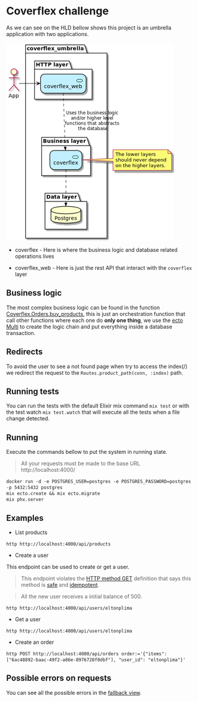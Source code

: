 # Coverflex challenge

As we can see on the HLD bellow shows this project is an umbrella application with two applications.

![](./diagram/layers.png)

* coverflex - Here is where the business logic and database related operations lives
  
* coverflex_web - Here is just the rest API that interact with the `coverflex` layer 

## Business logic

The most complex business logic can be found in the function [Coverflex.Orders.buy_products](./apps/coverflex/lib/coverflex/orders.ex),
this is just an orchestration function that call other functions where each one do **only one thing**, we use the
[ecto Multi](https://hexdocs.pm/ecto/Ecto.Multi.html) to create the logic chain and put everything inside a database
transaction.

## Redirects

To avoid the user to see a not found page when try to access the index(/) we redirect the request to the
`Routes.product_path(conn, :index)` path.

## Running tests

You can run the tests with the default Elixir mix command `mix test` or with the test watch `mix test.watch` that will
execute all the tests when a file change detected.

## Running

Execute the commands bellow to put the system in running state.

> All your requests must be made to the base URL http://localhost:4000/

```shell
docker run -d -e POSTGRES_USER=postgres -e POSTGRES_PASSWORD=postgres -p 5432:5432 postgres
mix ecto.create && mix ecto.migrate
mix phx.server
```

## Examples

* List products

```shell
http http://localhost:4000/api/products
```

* Create a user

This endpoint can be used to create or get a user.

> This endpoint violates the [HTTP method GET](https://developer.mozilla.org/en-US/docs/Web/HTTP/Methods/GET) definition
> that says this method is [safe](https://developer.mozilla.org/en-US/docs/Glossary/Safe) and [idempotent](https://developer.mozilla.org/en-US/docs/Glossary/Idempotent).

> All the new user receives a initial balance of 500.

```shell
http http://localhost:4000/api/users/eltonplima
```

* Get a user

```shell
http http://localhost:4000/api/users/eltonplima
```

* Create an order

```shell
http POST http://localhost:4000/api/orders order:='{"items": ["6ac48892-baac-49f2-a86e-8976720f0dbf"], "user_id": "eltonplima"}'
```

## Possible errors on requests

You can see all the possible errors in the [fallback view](./apps/coverflex_web/lib/coverflex_web/controllers/fallback_controller.ex).
